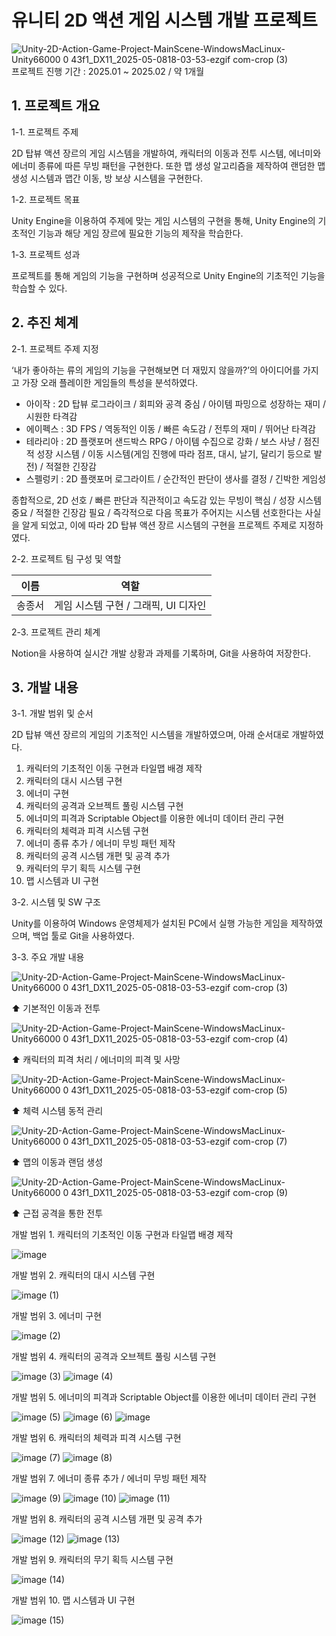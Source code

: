 # 유니티 2D 액션 게임 시스템 개발 프로젝트
![Unity-2D-Action-Game-Project-MainScene-WindowsMacLinux-Unity66000 0 43f1_DX11_2025-05-0818-03-53-ezgif com-crop (3)](https://github.com/user-attachments/assets/7fec2d21-aebe-4a00-a461-9af67a731c87)
프로젝트 진행 기간 : 2025.01 ~ 2025.02 / 약 1개월
## 1. 프로젝트 개요

1-1. 프로젝트 주제

2D 탑뷰 액션 장르의 게임 시스템을 개발하여, 캐릭터의 이동과 전투 시스템, 에너미와 에너미 종류에 따른 무빙 패턴을 구현한다. 또한 맵 생성 알고리즘을 제작하여 랜덤한 맵 생성 시스템과 맵간 이동, 방 보상 시스템을 구현한다.

1-2. 프로젝트 목표

Unity Engine을 이용하여 주제에 맞는 게임 시스템의 구현을 통해, Unity Engine의 기초적인 기능과 해당 게임 장르에 필요한 기능의 제작을 학습한다.

1-3. 프로젝트 성과

프로젝트를 통해 게임의 기능을 구현하며 성공적으로 Unity Engine의 기초적인 기능을 학습할 수 있다.

## 2. 추진 체계

2-1. 프로젝트 주제 지정

‘내가 좋아하는 류의 게임의 기능을 구현해보면 더 재밌지 않을까?’의 아이디어를 가지고 가장 오래 플레이한 게임들의 특성을 분석하였다.

- 아이작 : 2D 탑뷰 로그라이크 / 회피와 공격 중심 / 아이템 파밍으로 성장하는 재미 / 시원한 타격감
- 에이펙스 : 3D FPS / 역동적인 이동 / 빠른 속도감 / 전투의 재미 / 뛰어난 타격감
- 테라리아 : 2D 플랫포머 샌드박스 RPG / 아이템 수집으로 강화 / 보스 사냥 / 점진적 성장 시스템 / 이동 시스템(게임 진행에 따라 점프, 대시, 날기, 달리기 등으로 발전) / 적절한 긴장감
- 스펠렁키 : 2D 플랫포머 로그라이트 / 순간적인 판단이 생사를 결정 / 긴박한 게임성

종합적으로, 2D 선호 / 빠른 판단과 직관적이고 속도감 있는 무빙이 핵심 / 성장 시스템 중요 / 적절한 긴장감 필요 / 즉각적으로 다음 목표가 주어지는 시스템 선호한다는 사실을 알게 되었고, 이에 따라 2D 탑뷰 액션 장르 시스템의 구현을 프로젝트 주제로 지정하였다.

2-2. 프로젝트 팀 구성 및 역할

| 이름 | 역할 |
| --- | --- |
| 송종서 | 게임 시스템 구현 / 그래픽, UI 디자인 |

2-3. 프로젝트 관리 체계

Notion을 사용하여 실시간 개발 상황과 과제를 기록하며, Git을 사용하여 저장한다.

## 3. 개발 내용

3-1. 개발 범위 및 순서

2D 탑뷰 액션 장르의 게임의 기초적인 시스템을 개발하였으며, 아래 순서대로 개발하였다.

1. 캐릭터의 기초적인 이동 구현과 타일맵 배경 제작
2. 캐릭터의 대시 시스템 구현
3. 에너미 구현
4. 캐릭터의 공격과 오브젝트 풀링 시스템 구현
5. 에너미의 피격과 Scriptable Object를 이용한 에너미 데이터 관리 구현
6. 캐릭터의 체력과 피격 시스템 구현
7. 에너미 종류 추가 / 에너미 무빙 패턴 제작
8. 캐릭터의 공격 시스템 개편 및 공격 추가
9. 캐릭터의 무기 획득 시스템 구현
10. 맵 시스템과 UI 구현

3-2. 시스템 및 SW 구조

Unity를 이용하여 Windows 운영체제가 설치된 PC에서 실행 가능한 게임을 제작하였으며, 백업 툴로 Git을 사용하였다.

3-3. 주요 개발 내용

![Unity-2D-Action-Game-Project-MainScene-WindowsMacLinux-Unity66000 0 43f1_DX11_2025-05-0818-03-53-ezgif com-crop (3)](https://github.com/user-attachments/assets/7fec2d21-aebe-4a00-a461-9af67a731c87)

⬆ 기본적인 이동과 전투

![Unity-2D-Action-Game-Project-MainScene-WindowsMacLinux-Unity66000 0 43f1_DX11_2025-05-0818-03-53-ezgif com-crop (4)](https://github.com/user-attachments/assets/6a36278b-d34a-4296-b7b2-d9f2ed6b31b8)

⬆ 캐릭터의 피격 처리 / 에너미의 피격 및 사망

![Unity-2D-Action-Game-Project-MainScene-WindowsMacLinux-Unity66000 0 43f1_DX11_2025-05-0818-03-53-ezgif com-crop (5)](https://github.com/user-attachments/assets/ec0438c9-e401-48c2-9047-0814df538a3d)

⬆ 체력 시스템 동적 관리

![Unity-2D-Action-Game-Project-MainScene-WindowsMacLinux-Unity66000 0 43f1_DX11_2025-05-0818-03-53-ezgif com-crop (7)](https://github.com/user-attachments/assets/ddf21c53-e400-4af2-bfca-12337c70b973)

⬆ 맵의 이동과 랜덤 생성

![Unity-2D-Action-Game-Project-MainScene-WindowsMacLinux-Unity66000 0 43f1_DX11_2025-05-0818-03-53-ezgif com-crop (9)](https://github.com/user-attachments/assets/e58e5c44-b6ac-4cf6-b693-7d402f0a084d)

⬆ 근접 공격을 통한 전투


개발 범위 1. 캐릭터의 기초적인 이동 구현과 타일맵 배경 제작

![image](https://github.com/user-attachments/assets/bf98006c-2054-400c-910c-af9024f544b2)

개발 범위 2. 캐릭터의 대시 시스템 구현

![image (1)](https://github.com/user-attachments/assets/e0046ea5-72c8-4e37-84b9-39c652ee823f)

개발 범위 3. 에너미 구현

![image (2)](https://github.com/user-attachments/assets/0f63ce10-3547-4e3a-a4c1-ae963c40c155)

개발 범위 4. 캐릭터의 공격과 오브젝트 풀링 시스템 구현

![image (3)](https://github.com/user-attachments/assets/9e728a9c-9d46-4123-a65b-0d4240636183)
![image (4)](https://github.com/user-attachments/assets/a1acc697-bc9a-4780-a714-435f9447ed44)

개발 범위 5. 에너미의 피격과 Scriptable Object를 이용한 에너미 데이터 관리 구현

![image (5)](https://github.com/user-attachments/assets/982b28f3-65fd-41fc-8c0c-8016bd3a239d)
![image (6)](https://github.com/user-attachments/assets/576b3271-4af9-49a6-a428-cb02e9f77b9a)
![image](https://github.com/user-attachments/assets/e9ff8660-72fe-43d8-bed0-10b7db841ba5)

개발 범위 6. 캐릭터의 체력과 피격 시스템 구현

![image (7)](https://github.com/user-attachments/assets/a9c8e323-2e0e-4071-a745-cb0af4d49122)
![image (8)](https://github.com/user-attachments/assets/e8f8425f-45be-484f-8571-a7c3f7f4158a)

개발 범위 7. 에너미 종류 추가 / 에너미 무빙 패턴 제작

![image (9)](https://github.com/user-attachments/assets/2f0b2b8f-b5b9-4895-ab71-1dc947b57cd9)
![image (10)](https://github.com/user-attachments/assets/b2fa6385-b035-4ee1-8d14-eddeb8a9ab8b)
![image (11)](https://github.com/user-attachments/assets/bcd381c6-5ca7-4089-a3d7-e3b4a8b3d0ee)

개발 범위 8. 캐릭터의 공격 시스템 개편 및 공격 추가

![image (12)](https://github.com/user-attachments/assets/fde965d7-bf65-4315-87c4-7a8d500b1422)
![image (13)](https://github.com/user-attachments/assets/f2a926ea-2fb5-4a72-b365-3c08a05dc801)

개발 범위 9. 캐릭터의 무기 획득 시스템 구현

![image (14)](https://github.com/user-attachments/assets/2a413065-7bc5-4bc8-838c-fa1f95c9836b)

개발 범위 10. 맵 시스템과 UI 구현

![image (15)](https://github.com/user-attachments/assets/f08ab96e-350a-454e-8e90-6ab5b4c217fd)

